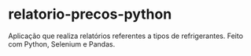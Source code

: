 # relatorio-precos-python
Aplicação que realiza relatórios referentes a tipos de refrigerantes. Feito com Python, Selenium e Pandas.
